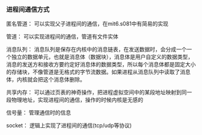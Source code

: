 ### 进程间通信方式
匿名管道：
可以实现父子进程间的通信，在mit6.s081中有简易的实现

管道：
可以实现进程间的通信，管道有文件实体

消息队列：
消息队列是保存在内核中的消息链表，在发送数据时，会分成一个一个独立的数据单元，也就是消息体（数据块），消息体是用户自定义的数据类型，消息的发送方和接收方要约定好消息体的数据类型，所以每个消息体都是固定大小的存储块，不像管道是无格式的字节流数据。如果进程从消息队列中读取了消息体，内核就会把这个消息体删除。

共享内存：
可以通过页表的神奇操作，把进程虚拟空间中的某段地址映射到同一段物理地址，实现进程间的通信，操作的时候内核是无感的

信号量：
管理通信时的信息

socket：
逻辑上实现了进程间的通信(tcp/udp等协议)